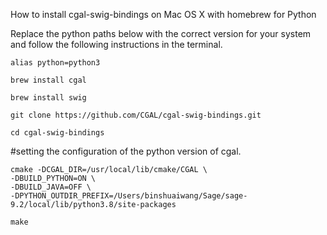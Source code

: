 How to install cgal-swig-bindings on Mac OS X with homebrew for Python

Replace the python paths below with the correct version for your system and follow the following instructions in the terminal.

```
alias python=python3

brew install cgal 

brew install swig

git clone https://github.com/CGAL/cgal-swig-bindings.git 

cd cgal-swig-bindings
```

#setting the configuration of the python version of cgal.

```
cmake -DCGAL_DIR=/usr/local/lib/cmake/CGAL \
-DBUILD_PYTHON=ON \
-DBUILD_JAVA=OFF \
-DPYTHON_OUTDIR_PREFIX=/Users/binshuaiwang/Sage/sage-9.2/local/lib/python3.8/site-packages

make

```

